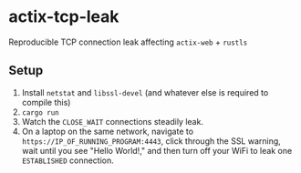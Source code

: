 # actix-tcp-leak
Reproducible TCP connection leak affecting `actix-web` + `rustls`

## Setup

1. Install `netstat` and `libssl-devel` (and whatever else is required to compile this)
2. `cargo run`
3. Watch the `CLOSE_WAIT` connections steadily leak.
4. On a laptop on the same network, navigate to `https://IP_OF_RUNNING_PROGRAM:4443`, click through the SSL warning, wait until you see "Hello World!," and then turn off your WiFi to leak one `ESTABLISHED` connection.
